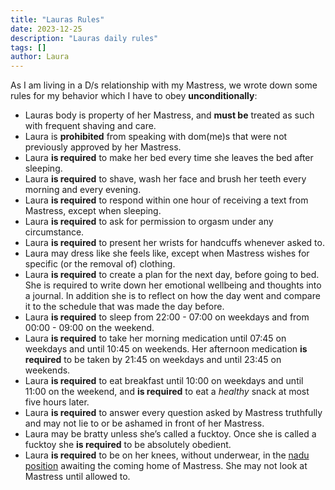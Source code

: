 ```yaml
---
title: "Lauras Rules"
date: 2023-12-25
description: "Lauras daily rules"
tags: []
author: Laura
---
```



As I am living in a D/s relationship with my Mastress, we wrote down some rules for my behavior which I have to obey **unconditionally**:

- Lauras body is property of her Mastress, and **must be** treated as such with frequent shaving and care.
- Laura is **prohibited** from speaking with dom(me)s that were not previously approved by her Mastress.
- Laura **is required** to make her bed every time she leaves the bed after sleeping.
- Laura **is required** to shave, wash her face and brush her teeth every morning and every evening.
- Laura **is required** to respond within one hour of receiving a text from Mastress, except when sleeping.
- Laura **is required** to ask for permission to orgasm under any circumstance.
- Laura **is required** to present her wrists for handcuffs whenever asked to.
- Laura may dress like she feels like, except when Mastress wishes for specific (or the removal of) clothing.
- Laura **is required** to create a plan for the next day, before going to bed. She is required to write down her emotional wellbeing and thoughts into a journal. In addition she is to reflect on how the day went and compare it to the schedule that was made the day before.
- Laura **is required** to sleep from 22:00 - 07:00 on weekdays and from 00:00 - 09:00 on the weekend.
- Laura **is required** to take her morning medication until 07:45 on weekdays and until 10:45 on weekends. Her afternoon medication **is required** to be taken by 21:45 on weekdays and until 23:45 on weekends.
- Laura **is required** to eat breakfast until 10:00 on weekdays and until 11:00 on the weekend, and **is required** to eat a *healthy* snack at most five hours later.
- Laura **is required** to answer every question asked by Mastress truthfully and may not lie to or be ashamed in front of her Mastress.
- Laura may be bratty unless she’s called a fucktoy. Once she is called a fucktoy she **is required** to be absolutely obedient.
- Laura **is required** to be on her knees, without underwear, in the [nadu position](https://www.urbandictionary.com/define.php?term=nadu) awaiting the coming home of Mastress. She may not look at Mastress until allowed to.
